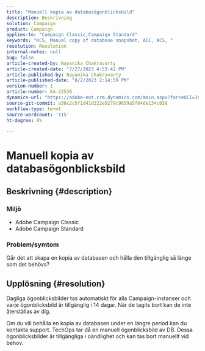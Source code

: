 ```yaml
---
title: "Manuell kopia av databasögonblicksbild"
description: Beskrivning
solution: Campaign
product: Campaign
applies-to: "Campaign Classic,Campaign Standard"
keywords: "KCS, Manual copy of database snapshot, ACC, ACS, "
resolution: Resolution
internal-notes: null
bug: false
article-created-by: Nayanika Chakravarty
article-created-date: "7/27/2023 4:53:42 PM"
article-published-by: Nayanika Chakravarty
article-published-date: "8/2/2023 2:14:59 PM"
version-number: 1
article-number: KA-22530
dynamics-url: "https://adobe-ent.crm.dynamics.com/main.aspx?forceUCI=1&pagetype=entityrecord&etn=knowledgearticle&id=d7f6e322-9e2c-ee11-bdf4-6045bd006149"
source-git-commit: a38c2c5f1d41d222e9279c9659a5f64de134c038
workflow-type: tm+mt
source-wordcount: '115'
ht-degree: 8%

---
```


# Manuell kopia av databasögonblicksbild

## Beskrivning {#description}


### Miljö

- Adobe Campaign Classic
- Adobe Campaign Standard


### Problem/symtom

Går det att skapa en kopia av databasen och hålla den tillgänglig så länge som det behövs?


## Upplösning {#resolution}


Dagliga ögonblicksbilder tas automatiskt för alla Campaign-instanser och varje ögonblicksbild är tillgänglig i 14 dagar. När de tagits bort kan de inte återställas av dig.

Om du vill behålla en kopia av databasen under en längre period kan du kontakta support. TechOps tar då en manuell ögonblicksbild av DB. Dessa ögonblicksbilder är tillgängliga i oändlighet och kan tas bort manuellt vid behov.
